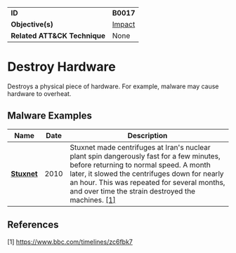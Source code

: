|||
|---------|------------------------|
|**ID**|**B0017**|
|**Objective(s)**| [Impact](https://github.com/MBCProject/mbc-beta/tree/master/impact)|
|**Related ATT&CK Technique**|None|


Destroy Hardware
================
Destroys a physical piece of hardware. For example, malware may cause hardware to overheat.

Malware Examples
----------------
|Name|Date|Description|
|-----------------------------|--------|-----------------------------|
|[**Stuxnet**](https://github.com/MBCProject/mbc-beta/blob/master/xample-malware/stuxnet.md)|2010| Stuxnet made centrifuges at Iran's nuclear plant spin dangerously fast for a few minutes, before returning to normal speed. A month later, it slowed the centrifuges down for nearly an hour. This was repeated for several months, and over time the strain destroyed the machines. [[1]](#1)|

References
----------
<a name="1">[1]</a> https://www.bbc.com/timelines/zc6fbk7
